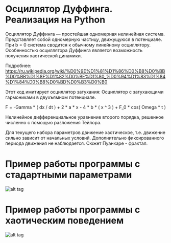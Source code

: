 # Осциллятор Дуффинга. Реализация на Python

Осциллятор Дуффинга  — простейшая одномерная нелинейная система. Представляет собой одномерную частицу, движущуюся в потенциале. 
При b = 0 система сводится к обычному линейному осциллятору. Особенностью осциллятора Дуффинга является возможность получения хаотической динамики.

Подробнее: https://ru.wikipedia.org/wiki/%D0%9E%D1%81%D1%86%D0%B8%D0%BB%D0%BB%D1%8F%D1%82%D0%BE%D1%80_%D0%94%D1%83%D1%84%D1%84%D0%B8%D0%BD%D0%B3%D0%B0

Этот код имитирует осциллятор затухания:
Осциллятор с затухающими гармониками в двухъямном потенциале.

  F = -Gamma * ( dx / dt ) + 2 * a * x - 4 * b * ( x ^ 3 ) + F_0 * cos( Omega * t )

Нелинейное дифференциальное уравнение второго порядка, решенное численно с помощью разложения Тейлора.

Для текущего набора параметров движение хаотическое, т.е. движение сильно зависит от начальных условий. 
Дополнительно фиксированного периода движения не наблюдается. Сюжет Пуанкаре - фрактал.

# Пример работы программы с стадартными параметрами
![alt tag](https://github.com/PC-SET/Duffing-Oscillator/blob/master/Example.png?raw=true "Пример")​

# Пример работы программы с хаотическим поведением
![alt tag](https://github.com/PC-SET/Duffing-Oscillator/blob/master/Example2.png?raw=true "Пример")​

